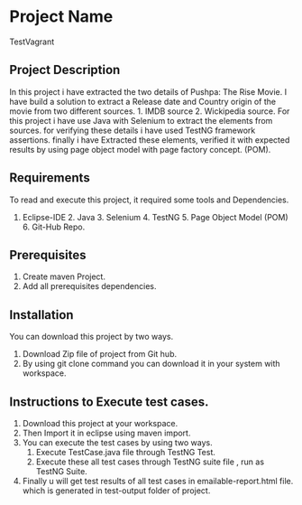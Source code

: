 # Project Name
TestVagrant

## Project Description
In this project i have extracted the  two details of Pushpa: The Rise Movie. I have build a solution to extract a Release date and Country origin of the movie 
from two different sources. 1. IMDB source 2. Wickipedia source. 
For this project i have use Java with Selenium to extract the elements from sources. for verifying these details i have used TestNG framework assertions. finally i have 
Extracted these elements, verified it with expected results by using page object model with page factory concept. (POM).

## Requirements 
To read and execute this project, it required some tools and Dependencies.
1. Eclipse-IDE 2. Java 3. Selenium 4. TestNG 5. Page Object Model (POM) 6. Git-Hub Repo.

## Prerequisites
1. Create maven Project.
2. Add all prerequisites dependencies.

## Installation 
You can download this project by two ways. 
1. Download Zip file of project from Git hub. 
2. By using git clone command you can download it in your system with workspace.

## Instructions to Execute test cases. 
1. Download this project at your workspace. 
2. Then Import it in eclipse using maven import.
3. You can execute the test cases by using two ways. 
   1. Execute TestCase.java file through TestNG Test.
   2. Execute these  all test cases through TestNG suite file , run as TestNG Suite. 
4. Finally u will get test results of all test cases in emailable-report.html file. which is generated in test-output folder of project. 



